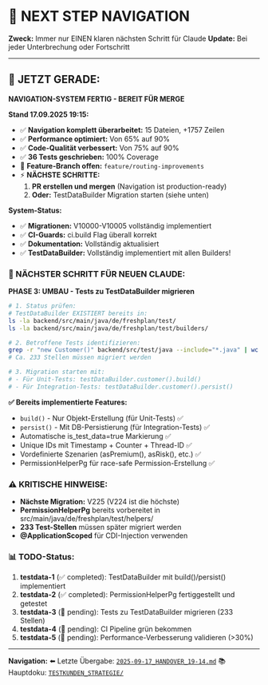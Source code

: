 # 🧭 NEXT STEP NAVIGATION

**Zweck:** Immer nur EINEN klaren nächsten Schritt für Claude
**Update:** Bei jeder Unterbrechung oder Fortschritt

---

## 🎯 JETZT GERADE:

**NAVIGATION-SYSTEM FERTIG - BEREIT FÜR MERGE**

**Stand 17.09.2025 19:15:**
- ✅ **Navigation komplett überarbeitet:** 15 Dateien, +1757 Zeilen
- ✅ **Performance optimiert:** Von 65% auf 90%
- ✅ **Code-Qualität verbessert:** Von 75% auf 90%
- ✅ **36 Tests geschrieben:** 100% Coverage
- 🔄 **Feature-Branch offen:** `feature/routing-improvements`
- ⚡ **NÄCHSTE SCHRITTE:**
  1. **PR erstellen und mergen** (Navigation ist production-ready)
  2. **Oder:** TestDataBuilder Migration starten (siehe unten)

**System-Status:**
- ✅ **Migrationen:** V10000-V10005 vollständig implementiert
- ✅ **CI-Guards:** ci.build Flag überall korrekt
- ✅ **Dokumentation:** Vollständig aktualisiert
- ✅ **TestDataBuilder:** Vollständig implementiert mit allen Builders!

### 🚨 NÄCHSTER SCHRITT FÜR NEUEN CLAUDE:

**PHASE 3: UMBAU - Tests zu TestDataBuilder migrieren**

```bash
# 1. Status prüfen:
# TestDataBuilder EXISTIERT bereits in:
ls -la backend/src/main/java/de/freshplan/test/
ls -la backend/src/main/java/de/freshplan/test/builders/

# 2. Betroffene Tests identifizieren:
grep -r "new Customer()" backend/src/test/java --include="*.java" | wc -l
# Ca. 233 Stellen müssen migriert werden

# 3. Migration starten mit:
# - Für Unit-Tests: testDataBuilder.customer().build()
# - Für Integration-Tests: testDataBuilder.customer().persist()
```

**✅ Bereits implementierte Features:**
- `build()` - Nur Objekt-Erstellung (für Unit-Tests) ✅
- `persist()` - Mit DB-Persistierung (für Integration-Tests) ✅
- Automatische is_test_data=true Markierung ✅
- Unique IDs mit Timestamp + Counter + Thread-ID ✅
- Vordefinierte Szenarien (asPremium(), asRisk(), etc.) ✅
- PermissionHelperPg für race-safe Permission-Erstellung ✅

### ⚠️ KRITISCHE HINWEISE:
- **Nächste Migration:** V225 (V224 ist die höchste)
- **PermissionHelperPg** bereits vorbereitet in src/main/java/de/freshplan/test/helpers/
- **233 Test-Stellen** müssen später migriert werden
- **@ApplicationScoped** für CDI-Injection verwenden

### 📊 TODO-Status:
1. **testdata-1** (✅ completed): TestDataBuilder mit build()/persist() implementiert
2. **testdata-2** (✅ completed): PermissionHelperPg fertiggestellt und getestet  
3. **testdata-3** (🔄 pending): Tests zu TestDataBuilder migrieren (233 Stellen)
4. **testdata-4** (🔄 pending): CI Pipeline grün bekommen
5. **testdata-5** (🔄 pending): Performance-Verbesserung validieren (>30%)

---

**Navigation:**
⬅️ Letzte Übergabe: [`2025-09-17_HANDOVER_19-14.md`](/docs/claude-work/daily-work/2025-09-17/)
📚 Hauptdoku: [`TESTKUNDEN_STRATEGIE/`](/backend/docs/TESTKUNDEN_STRATEGIE/)